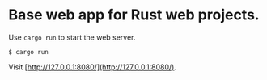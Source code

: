 # Base web app for Rust web projects.

Use `cargo run` to start the web server.
```
$ cargo run
```

Visit [http://127.0.0.1:8080/](http://127.0.0.1:8080/).